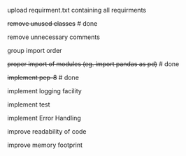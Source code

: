upload requirment.txt containing all requirments

<strike>remove unused classes</strike> # done

remove unnecessary comments

group import order

<strike>proper import of modules (eg. import pandas as pd)</strike> # done

<strike>implement pep-8</strike> # done

implement logging facility

implement test

implement Error Handling

improve readability of code

improve memory footprint
